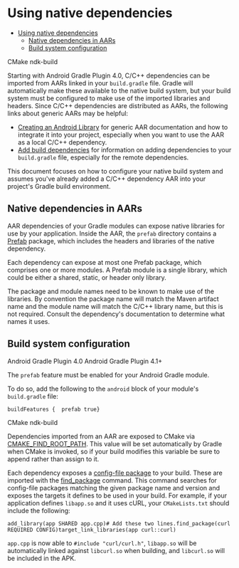# Using native dependencies

- [Using native dependencies](#using-native-dependencies)
  - [Native dependencies in AARs](#native-dependencies-in-aars)
  - [Build system configuration](#build-system-configuration)

CMake ndk\-build

Starting with Android Gradle Plugin 4.0, C/C++ dependencies can be imported from AARs linked in your `build.gradle` file. Gradle will automatically make these available to the native build system, but your build system must be configured to make use of the imported libraries and headers. Since C/C++ dependencies are distributed as AARs, the following links about generic AARs may be helpful:

*   [Creating an Android Library](https://developer.android.com/studio/projects/android-library) for generic AAR documentation and how to integrate it into your project, especially when you want to use the AAR as a local C/C++ dependency.
*   [Add build dependencies](https://developer.android.com/studio/build/dependencies) for information on adding dependencies to your `build.gradle` file, especially for the remote dependencies.

This document focuses on how to configure your native build system and assumes you've already added a C/C++ dependency AAR into your project's Gradle build environment.

## Native dependencies in AARs

AAR dependencies of your Gradle modules can expose native libraries for use by your application. Inside the AAR, the `prefab` directory contains a [Prefab](https://google.github.io/prefab/) package, which includes the headers and libraries of the native dependency.

Each dependency can expose at most one Prefab package, which comprises one or more modules. A Prefab module is a single library, which could be either a shared, static, or header only library.

The package and module names need to be known to make use of the libraries. By convention the package name will match the Maven artifact name and the module name will match the C/C++ library name, but this is not required. Consult the dependency's documentation to determine what names it uses.

## Build system configuration

Android Gradle Plugin 4.0 Android Gradle Plugin 4.1+

The `prefab` feature must be enabled for your Android Gradle module.

To do so, add the following to the `android` block of your module's `build.gradle` file:

```
buildFeatures {  prefab true}
```

CMake ndk\-build

Dependencies imported from an AAR are exposed to CMake via [CMAKE\_FIND\_ROOT\_PATH](https://cmake.org/cmake/help/latest/variable/CMAKE_FIND_ROOT_PATH.html). This value will be set automatically by Gradle when CMake is invoked, so if your build modifies this variable be sure to append rather than assign to it.

Each dependency exposes a [config\-file package](https://cmake.org/cmake/help/latest/manual/cmake-packages.7.html#config-file-packages) to your build. These are imported with the [find\_package](https://cmake.org/cmake/help/latest/command/find_package.html) command. This command searches for config\-file packages matching the given package name and version and exposes the targets it defines to be used in your build. For example, if your application defines `libapp.so` and it uses cURL, your `CMakeLists.txt` should include the following:

```
add_library(app SHARED app.cpp)# Add these two lines.find_package(curl REQUIRED CONFIG)target_link_libraries(app curl::curl)
```

`app.cpp` is now able to `#include "curl/curl.h"`, `libapp.so` will be automatically linked against `libcurl.so` when building, and `libcurl.so` will be included in the APK.
